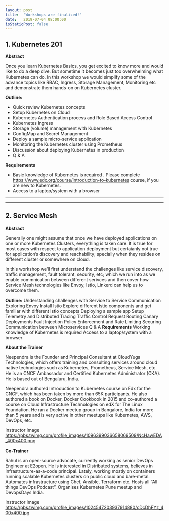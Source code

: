 ```yaml
---
layout: post
title:  "Workshops are finalized!"
date:   2019-07-04 08:00:00
isStaticPost: false
---
```


**1. Kubernetes 201**
-------------------
**Abstract**

Once you learn Kubernetes Basics, you get excited to know more and would like to do a deep dive. But sometime it becomes just too overwhelming what Kubernetes can do. In this workshop we would simplify some of the advance topics like RBAC, Ingress, Storage Management, Monitoring etc and demonstrate them hands-on on Kubernetes cluster.

**Outline:**
* Quick review Kubernetes concepts
* Setup Kubernetes on Cloud
* Kubernetes Authentication process and Role Based Access Control
* Kubernetes Ingress
* Storage (volume) management with Kubernetes
* ConfigMap and Secret Management
* Deploy a sample micro-service application
* Monitoring the Kubernetes cluster using Prometheus
* Discussion about deploying Kubernetes in production
* Q & A

**Requirements**
* Basic knowledge of Kubernetes is required . Please complete https://www.edx.org/course/introduction-to-kubernetes course, if you are new to Kubernetes.
* Access to a laptop/system with a browser

-------------------
-------------------


**2. Service Mesh**
-------------------
**Abstract**

Generally one might assume that once we have deployed applications on one or more Kubernetes Clusters, everything is taken care. It is true for most cases with respect to application deployment but certaianly not true for application’s discovery and reachability; specially when they resides on different cluster or somewhere on cloud.

In this workshop we’ll first understand the challenges like service discovery, traffic management, fault tolerant, security, etc; which we run into as we enable commnication between different serivces and then cover how Service Mesh technologies like Envoy, Istio, Linkerd can help us to overcome them.

**Outline:**
Understanding challenges with Service to Service Communication
Exploring Envoy
Install Istio
Explore different Istio components and get familiar with different Istio concepts
Deploying a sample app
Setup Telemetry and Distributed Tracing
Traffic Control
Request Routing
Canary Deployments
Fault Injection
Policy Enforcement and Rate Limiting
Securing Communication between Microservices
Q & A
**Requirements**
Working knowledge of Kubernetes is required
Access to a laptop/system with a browser

**About the Trainer**

Neependra is the Founder and Principal Consultant at CloudYuga Technologies, which offers training and consulting services around cloud native technologies such as Kubernetes, Prometheus, Service Mesh, etc. He is an CNCF Ambassador and Certified Kubernetes Administrator (CKA). He is based out of Bengaluru, India.

Neependra authored Introduction to Kubernetes course on Edx for the CNCF, which has been taken by more than 65K participants. He also authored a book on Docker, Docker Cookbook in 2015 and co-authored a course on Cloud Infrastructure Technologies on edX for The Linux Foundation. He ran a Docker meetup group in Bangalore, India for more than 5 years and is very active in other meetups like Kubernetes, AWS, DevOps, etc.

Instructor Image
https://pbs.twimg.com/profile_images/1096399036658069509/NcHawEDA_400x400.png

**Co-Trainer**

Rahul is an open-source advocate, currently working as senior DevOps Engineer at E2open. He is interested in Distributed systems, believes in Infrastructure-as-a-code principal. Lately, working mostly on containers running scalable Kubernetes clusters on public cloud and bare-metal. Automates infrastructure using Chef, Ansible, Terraform etc. Hosts all “All things DevOps Podcast”. Organises Kubernetes Pune meetup and DevopsDays India.

Instructor Image
https://pbs.twimg.com/profile_images/1024547203937914880/cDcDhFYz_400x400.jpg